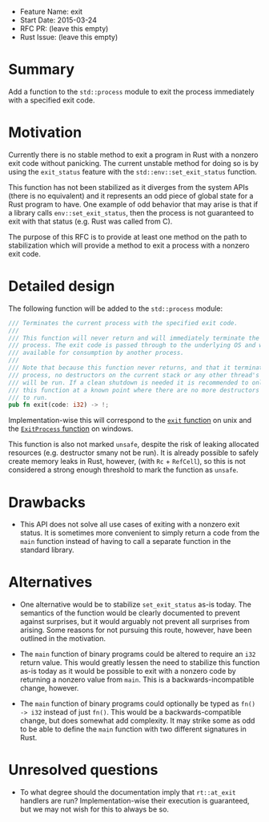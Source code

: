- Feature Name: exit
- Start Date: 2015-03-24
- RFC PR: (leave this empty)
- Rust Issue: (leave this empty)

# Summary

Add a function to the `std::process` module to exit the process immediately with
a specified exit code.

# Motivation

Currently there is no stable method to exit a program in Rust with a nonzero
exit code without panicking. The current unstable method for doing so is by
using the `exit_status` feature with the `std::env::set_exit_status` function.

This function has not been stabilized as it diverges from the system APIs (there
is no equivalent) and it represents an odd piece of global state for a Rust
program to have. One example of odd behavior that may arise is that if a library
calls `env::set_exit_status`, then the process is not guaranteed to exit with
that status (e.g. Rust was called from C).

The purpose of this RFC is to provide at least one method on the path to
stabilization which will provide a method to exit a process with a nonzero exit
code.

# Detailed design

The following function will be added to the `std::process` module:

```rust
/// Terminates the current process with the specified exit code.
///
/// This function will never return and will immediately terminate the current
/// process. The exit code is passed through to the underlying OS and will be
/// available for consumption by another process.
///
/// Note that because this function never returns, and that it terminates the
/// process, no destructors on the current stack or any other thread's stack
/// will be run. If a clean shutdown is needed it is recommended to only call
/// this function at a known point where there are no more destructors left
/// to run.
pub fn exit(code: i32) -> !;
```

Implementation-wise this will correspond to the [`exit` function][unix] on unix
and the [`ExitProcess` function][win] on windows.

[unix]: http://pubs.opengroup.org/onlinepubs/000095399/functions/exit.html
[win]: https://msdn.microsoft.com/en-us/library/windows/desktop/ms682658%28v=vs.85%29.aspx

This function is also not marked `unsafe`, despite the risk of leaking
allocated resources (e.g. destructor smany not be run). It is already possible
to safely create memory leaks in Rust, however, (with `Rc` + `RefCell`), so
this is not considered a strong enough threshold to mark the function as
`unsafe`.

# Drawbacks

* This API does not solve all use cases of exiting with a nonzero exit status.
  It is sometimes more convenient to simply return a code from the `main`
  function instead of having to call a separate function in the standard
  library.

# Alternatives

* One alternative would be to stabilize `set_exit_status` as-is today. The
  semantics of the function would be clearly documented to prevent against
  surprises, but it would arguably not prevent all surprises from arising. Some
  reasons for not pursuing this route, however, have been outlined in the
  motivation.

* The `main` function of binary programs could be altered to require an
  `i32` return value. This would greatly lessen the need to stabilize this
  function as-is today as it would be possible to exit with a nonzero code by
  returning a nonzero value from `main`. This is a backwards-incompatible
  change, however.

* The `main` function of binary programs could optionally be typed as `fn() ->
  i32` instead of just `fn()`. This would be a backwards-compatible change, but
  does somewhat add complexity. It may strike some as odd to be able to define
  the `main` function with two different signatures in Rust.

# Unresolved questions

* To what degree should the documentation imply that `rt::at_exit` handlers are
  run? Implementation-wise their execution is guaranteed, but we may not wish
  for this to always be so.
